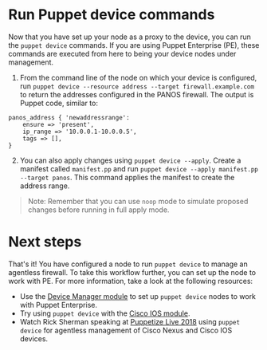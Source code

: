 # Run Puppet device commands

Now that you have set up your node as a proxy to the device, you can run the `puppet device` commands. If you are using Puppet Enterprise (PE), these commands are executed from here to being your device nodes under management. 

1. From the command line of the node on which your device is configured, run `puppet device --resource address --target firewall.example.com` to return the addresses configured in the PANOS firewall. The output is Puppet code, similar to:

```
panos_address { 'newaddressrange':
    ensure => 'present',
    ip_range => '10.0.0.1-10.0.0.5',
    tags => [],
}
```

2. You can also apply changes using `puppet device --apply`. Create a manifest called `manifest.pp` and run `puppet device --apply manifest.pp --target panos`. This command applies the manifest to create the address range.

> Note: Remember that you can use `noop` mode to simulate proposed changes before running in full apply mode.

# Next steps

That's it! You have configured a node to run `puppet device` to manage an agentless firewall. To take this workflow further, you can set up the node to work with PE. For more information, take a look at the following resources:

* Use the [Device Manager module](https://forge.puppet.com/puppetlabs/device_manager) to set up `puppet device` nodes to work with Puppet Enterprise.
* Try using `puppet device` with the [Cisco IOS module](https://forge.puppet.com/puppetlabs/cisco_ios).
* Watch Rick Sherman speaking at [Puppetize Live 2018](https://www.youtube.com/watch?v=yQH11ngrxuQ) using `puppet device` for agentless management of Cisco Nexus and Cisco IOS devices.
